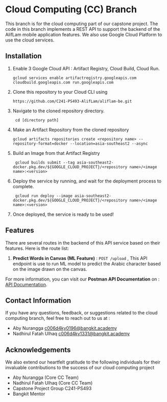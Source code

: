 # Cloud Computing (CC) Branch

This branch is for the cloud computing part of our capstone project. The code in this branch implements a REST API to support the backend of the AlifLam mobile application features. We also use Google Cloud Platform to use the cloud services.

## Installation

1. Enable 3 Google Cloud API : Artifact Registry, Cloud Build, Cloud Run.
   
       gcloud services enable artifactregistry.googleapis.com cloudbuild.googleapis.com run.googleapis.com
   
3. Clone this repository to your Cloud CLI using

       https://github.com/C241-PS493-AlifLam/aliflam-be.git
   
5. Navigate to the cloned repository directory.

        cd [directory path]
   
7. Make an Artifact Repository from the cloned repository 
   
       gcloud artifacts repositories create <repository name> --repository-format=docker --location=asia-southeast2 --async
   
8. Build an Image from that Artifact Registry 

        gcloud builds submit --tag asia-southeast2-docker.pkg.dev/${GOOGLE_CLOUD_PROJECT}/<repository name>/<image name>:<version>
   
9. Deploy the service by running, and wait for the deployment process to complete.

        gcloud run deploy --image asia-southeast2-docker.pkg.dev/${GOOGLE_CLOUD_PROJECT}/<repository name>/<image name>:<version>
   
11. Once deployed, the service is ready to be used!

## Features

There are several routes in the backend of this API service based on their features. Here is the route list:

1. **Predict Words in Canvas (ML Feature)** : `POST /upload` , This API endpoint is use to run ML model to predict the Arabic character based on the image drawn on the canvas.


For more information, you can visit our **Postman API Documentation** on : [API Documentation](https://documenter.getpostman.com/view/34809133/2sA3XV8KTs).

## Contact Information

If you have any questions, feedback, or suggestions related to the cloud computing branch, feel free to reach out to us at :

- Aby Nurangga c006d4ky0196@bangkit.academy
- Nadhirul Fatah Ulhaq c006d4ky1331@bangkit.academy 

## Acknowledgements

We also extend our heartfelt gratitude to the following individuals for their invaluable contributions to the success of our cloud computing project

- Aby Nurangga (Core CC Team)
- Nadhirul Fatah Ulhaq (Core CC Team)
- Capstone Project Group C241-PS493
- Bangkit Mentor
